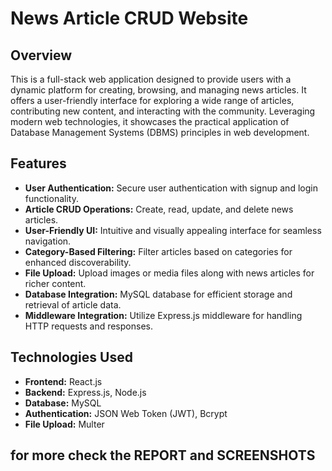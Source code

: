 # News Article CRUD Website

## Overview

This is a full-stack web application designed to provide users with a dynamic platform for creating, browsing, and managing news articles. It offers a user-friendly interface for exploring a wide range of articles, contributing new content, and interacting with the community. Leveraging modern web technologies, it showcases the practical application of Database Management Systems (DBMS) principles in web development.

## Features

- **User Authentication:** Secure user authentication with signup and login functionality.
- **Article CRUD Operations:** Create, read, update, and delete news articles.
- **User-Friendly UI:** Intuitive and visually appealing interface for seamless navigation.
- **Category-Based Filtering:** Filter articles based on categories for enhanced discoverability.
- **File Upload:** Upload images or media files along with news articles for richer content.
- **Database Integration:** MySQL database for efficient storage and retrieval of article data.
- **Middleware Integration:** Utilize Express.js middleware for handling HTTP requests and responses.

## Technologies Used

- **Frontend:** React.js
- **Backend:** Express.js, Node.js
- **Database:** MySQL
- **Authentication:** JSON Web Token (JWT), Bcrypt
- **File Upload:** Multer

## for more check the REPORT and SCREENSHOTS
